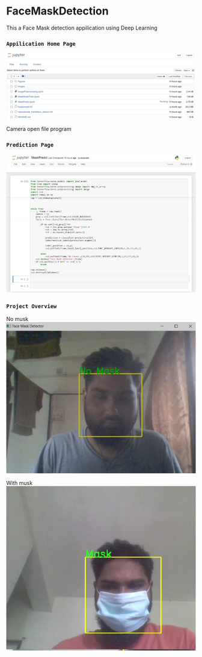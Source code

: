 # FaceMaskDetection

This a Face Mask detection appilication using Deep Learning

### `Appilication Home Page`

<img src="gitimg\homepage.png" />

Camera open file program

### `Prediction Page`

<img src="gitimg\maskpredict.png" />


### `Project Overview`

No musk
<img src="gitimg\nomask.png" />

With musk
<img src="gitimg\withmask.png" />
